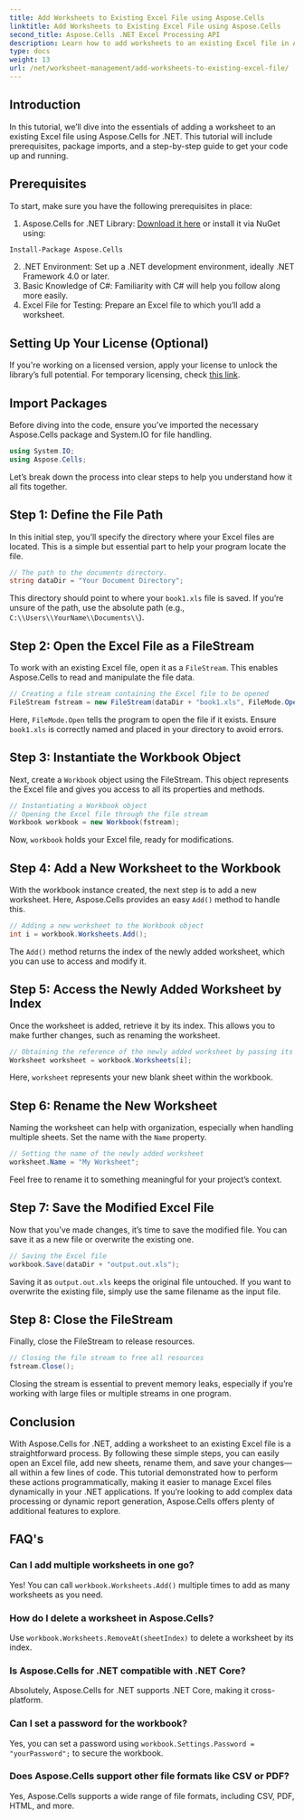 ```yaml
---
title: Add Worksheets to Existing Excel File using Aspose.Cells
linktitle: Add Worksheets to Existing Excel File using Aspose.Cells
second_title: Aspose.Cells .NET Excel Processing API
description: Learn how to add worksheets to an existing Excel file in Aspose.Cells for .NET with this step-by-step guide. Perfect for dynamic data management.
type: docs
weight: 13
url: /net/worksheet-management/add-worksheets-to-existing-excel-file/
---
```

## Introduction

In this tutorial, we’ll dive into the essentials of adding a worksheet to an existing Excel file using Aspose.Cells for .NET. This tutorial will include prerequisites, package imports, and a step-by-step guide to get your code up and running.

## Prerequisites

To start, make sure you have the following prerequisites in place:

1. Aspose.Cells for .NET Library: [Download it here](https://releases.aspose.com/cells/net/) or install it via NuGet using:
```bash
Install-Package Aspose.Cells
```
2. .NET Environment: Set up a .NET development environment, ideally .NET Framework 4.0 or later.
3. Basic Knowledge of C#: Familiarity with C# will help you follow along more easily.
4. Excel File for Testing: Prepare an Excel file to which you’ll add a worksheet.

## Setting Up Your License (Optional)

If you're working on a licensed version, apply your license to unlock the library’s full potential. For temporary licensing, check [this link](https://purchase.aspose.com/temporary-license/).


## Import Packages

Before diving into the code, ensure you’ve imported the necessary Aspose.Cells package and System.IO for file handling.

```csharp
using System.IO;
using Aspose.Cells;
```

Let’s break down the process into clear steps to help you understand how it all fits together.


## Step 1: Define the File Path

In this initial step, you’ll specify the directory where your Excel files are located. This is a simple but essential part to help your program locate the file.

```csharp
// The path to the documents directory.
string dataDir = "Your Document Directory";
```

This directory should point to where your `book1.xls` file is saved. If you’re unsure of the path, use the absolute path (e.g., `C:\\Users\\YourName\\Documents\\`).


## Step 2: Open the Excel File as a FileStream

To work with an existing Excel file, open it as a `FileStream`. This enables Aspose.Cells to read and manipulate the file data.

```csharp
// Creating a file stream containing the Excel file to be opened
FileStream fstream = new FileStream(dataDir + "book1.xls", FileMode.Open);
```

Here, `FileMode.Open` tells the program to open the file if it exists. Ensure `book1.xls` is correctly named and placed in your directory to avoid errors.


## Step 3: Instantiate the Workbook Object

Next, create a `Workbook` object using the FileStream. This object represents the Excel file and gives you access to all its properties and methods.

```csharp
// Instantiating a Workbook object
// Opening the Excel file through the file stream
Workbook workbook = new Workbook(fstream);
```

Now, `workbook` holds your Excel file, ready for modifications.


## Step 4: Add a New Worksheet to the Workbook

With the workbook instance created, the next step is to add a new worksheet. Here, Aspose.Cells provides an easy `Add()` method to handle this.

```csharp
// Adding a new worksheet to the Workbook object
int i = workbook.Worksheets.Add();
```

The `Add()` method returns the index of the newly added worksheet, which you can use to access and modify it.


## Step 5: Access the Newly Added Worksheet by Index

Once the worksheet is added, retrieve it by its index. This allows you to make further changes, such as renaming the worksheet.

```csharp
// Obtaining the reference of the newly added worksheet by passing its sheet index
Worksheet worksheet = workbook.Worksheets[i];
```

Here, `worksheet` represents your new blank sheet within the workbook.


## Step 6: Rename the New Worksheet

Naming the worksheet can help with organization, especially when handling multiple sheets. Set the name with the `Name` property.

```csharp
// Setting the name of the newly added worksheet
worksheet.Name = "My Worksheet";
```

Feel free to rename it to something meaningful for your project’s context.


## Step 7: Save the Modified Excel File

Now that you’ve made changes, it’s time to save the modified file. You can save it as a new file or overwrite the existing one.

```csharp
// Saving the Excel file
workbook.Save(dataDir + "output.out.xls");
```

Saving it as `output.out.xls` keeps the original file untouched. If you want to overwrite the existing file, simply use the same filename as the input file.


## Step 8: Close the FileStream

Finally, close the FileStream to release resources.

```csharp
// Closing the file stream to free all resources
fstream.Close();
```

Closing the stream is essential to prevent memory leaks, especially if you’re working with large files or multiple streams in one program.


## Conclusion

With Aspose.Cells for .NET, adding a worksheet to an existing Excel file is a straightforward process. By following these simple steps, you can easily open an Excel file, add new sheets, rename them, and save your changes—all within a few lines of code. This tutorial demonstrated how to perform these actions programmatically, making it easier to manage Excel files dynamically in your .NET applications. If you’re looking to add complex data processing or dynamic report generation, Aspose.Cells offers plenty of additional features to explore.

## FAQ's

### Can I add multiple worksheets in one go?
Yes! You can call `workbook.Worksheets.Add()` multiple times to add as many worksheets as you need.

### How do I delete a worksheet in Aspose.Cells?
Use `workbook.Worksheets.RemoveAt(sheetIndex)` to delete a worksheet by its index.

### Is Aspose.Cells for .NET compatible with .NET Core?
Absolutely, Aspose.Cells for .NET supports .NET Core, making it cross-platform.

### Can I set a password for the workbook?
Yes, you can set a password using `workbook.Settings.Password = "yourPassword";` to secure the workbook.

### Does Aspose.Cells support other file formats like CSV or PDF?
Yes, Aspose.Cells supports a wide range of file formats, including CSV, PDF, HTML, and more.
